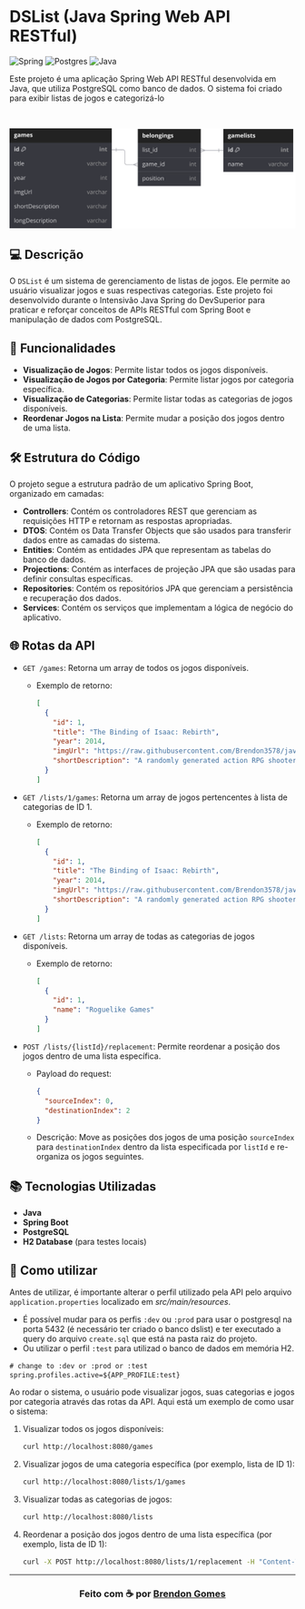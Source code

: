 # DSList (Java Spring Web API RESTful)

![Spring](https://img.shields.io/badge/spring-%236DB33F.svg?style=for-the-badge&logo=spring&logoColor=white)
![Postgres](https://img.shields.io/badge/postgres-%23316192.svg?style=for-the-badge&logo=postgresql&logoColor=white)
![Java](https://img.shields.io/badge/java-%23ED8B00.svg?style=for-the-badge&logo=openjdk&logoColor=white)

Este projeto é uma aplicação Spring Web API RESTful desenvolvida em Java, que utiliza PostgreSQL como banco de dados. O sistema foi criado para exibir listas de jogos e categorizá-lo

<br>

![Diagrama das Entidades do Projeto](./docs/diagram.svg)

## 💻 Descrição

O `DSList` é um sistema de gerenciamento de listas de jogos.
Ele permite ao usuário visualizar jogos e suas respectivas categorias.
Este projeto foi desenvolvido durante o Intensivão Java Spring do DevSuperior para praticar e reforçar conceitos de APIs RESTful com Spring Boot e manipulação de dados com PostgreSQL.

## 🔎 Funcionalidades

- **Visualização de Jogos**: Permite listar todos os jogos disponíveis.
- **Visualização de Jogos por Categoria**: Permite listar jogos por categoria específica.
- **Visualização de Categorias**: Permite listar todas as categorias de jogos disponíveis.
- **Reordenar Jogos na Lista**: Permite mudar a posição dos jogos dentro de uma lista.

## 🛠️ Estrutura do Código

O projeto segue a estrutura padrão de um aplicativo Spring Boot, organizado em camadas:

- **Controllers**: Contém os controladores REST que gerenciam as requisições HTTP e retornam as respostas apropriadas.
- **DTOS**: Contém os Data Transfer Objects que são usados para transferir dados entre as camadas do sistema.
- **Entities**: Contém as entidades JPA que representam as tabelas do banco de dados.
- **Projections**: Contém as interfaces de projeção JPA que são usadas para definir consultas específicas.
- **Repositories**: Contém os repositórios JPA que gerenciam a persistência e recuperação dos dados.
- **Services**: Contém os serviços que implementam a lógica de negócio do aplicativo.

## 🌐 Rotas da API

- `GET /games`: Retorna um array de todos os jogos disponíveis.
  - Exemplo de retorno:
  
      ```json
      [
        {
          "id": 1,
          "title": "The Binding of Isaac: Rebirth",
          "year": 2014,
          "imgUrl": "https://raw.githubusercontent.com/Brendon3578/java-dslist/main/game-images/the-binding-of-isaac-rebirth.jpg",
          "shortDescription": "A randomly generated action RPG shooter."
        }
      ]
      ```

- `GET /lists/1/games`: Retorna um array de jogos pertencentes à lista de categorias de ID 1.
  - Exemplo de retorno:

      ```json
      [
        {
          "id": 1,
          "title": "The Binding of Isaac: Rebirth",
          "year": 2014,
          "imgUrl": "https://raw.githubusercontent.com/Brendon3578/java-dslist/main/game-images/the-binding-of-isaac-rebirth.jpg",
          "shortDescription": "A randomly generated action RPG shooter."
        }
      ]
      ```

- `GET /lists`: Retorna um array de todas as categorias de jogos disponíveis.
  - Exemplo de retorno:

      ```json
      [
        {
          "id": 1,
          "name": "Roguelike Games"
        }
      ]
      ```

- `POST /lists/{listId}/replacement`: Permite reordenar a posição dos jogos dentro de uma lista específica.
  - Payload do request:

      ```json
      {
        "sourceIndex": 0,
        "destinationIndex": 2
      }
      ```

  - Descrição: Move as posições dos jogos de uma posição `sourceIndex` para `destinationIndex` dentro da lista especificada por `listId` e re-organiza os jogos seguintes.

## 📚 Tecnologias Utilizadas

- **Java**
- **Spring Boot**
- **PostgreSQL**
- **H2 Database** (para testes locais)

## 🎉 Como utilizar

Antes de utilizar, é importante alterar o perfil utilizado pela API pelo arquivo `application.properties` localizado em *src/main/resources*.

- É possível mudar para os perfis `:dev` ou `:prod` para usar o postgresql na porta 5432 (é necessário ter criado o banco dslist) e ter executado a query do arquivo `create.sql` que está na pasta raiz do projeto.
- Ou utilizar o perfil `:test` para utilizad o banco de dados em memória H2.

```properties
# change to :dev or :prod or :test
spring.profiles.active=${APP_PROFILE:test}
```

Ao rodar o sistema, o usuário pode visualizar jogos, suas categorias e jogos por categoria através das rotas da API. Aqui está um exemplo de como usar o sistema:

1. Visualizar todos os jogos disponíveis:

    ```sh
    curl http://localhost:8080/games
    ```

2. Visualizar jogos de uma categoria específica (por exemplo, lista de ID 1):

    ```sh
    curl http://localhost:8080/lists/1/games
    ```

3. Visualizar todas as categorias de jogos:

    ```sh
    curl http://localhost:8080/lists
    ```

4. Reordenar a posição dos jogos dentro de uma lista específica (por exemplo, lista de ID 1):

   ```sh
   curl -X POST http://localhost:8080/lists/1/replacement -H "Content-Type: application/json" -d '{"sourceIndex":0,"destinationIndex":2}'
    ```

---

<h3 align="center">
    Feito com ☕ por <a href="https://github.com/Brendon3578">Brendon Gomes</a>
</h3>
